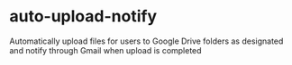 # auto-upload-notify
Automatically upload files for users to Google Drive folders as designated and notify through Gmail when upload is completed
